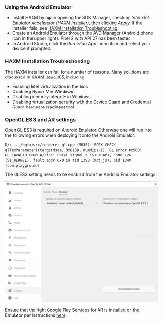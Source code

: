 ### Using the Android Emulator

- Install HAXM by again opening the SDK Manager, checking *Intel x86 Emulator Accelerator (HAXM installer)*, then clicking *Apply*. If the installer fails, see [HAXM Installation Troubleshooting](#HAXM-Installation-Troubleshooting).
- Create an Android Emulator through the AVD Manager (Android phone icon in the upper right). Pixel 2 with API 27 has been tested.
- In Android Studio, click the *Run->Run App* menu item and select your device if prompted.

### HAXM Installation Troubleshooting

The HAXM installer can fail for a number of reasons. Many solutions are discussed in [HAXM issue 105](https://github.com/intel/haxm/issues/105), including:

- Enabling Intel virtualization in the bios
- Disabling Hyper-V in Windows
- Disabling memory integrity in Windows
- Disabling virtualization security with the Device Guard and Credential Guard hardware readiness tool

### OpenGL ES 3 and AR settings

Open GL ES3 is required on Android Emulator. Otherwise one will run into the following errors when deploying it onto the Android Emulator:

`
D/: .../bgfx/src/renderer_gl.cpp (5638): BGFX CHECK glTexParameteri(targetMsaa, 0x813D, numMips-1); GL error 0x500: GL_INVALID_ENUM
A/libc: Fatal signal 5 (SIGTRAP), code 128 (SI_KERNEL), fault addr 0x0 in tid 1398 (mqt_js), pid 1349 (com.playground)
`

The GLES3 setting needs to be enabled from the Android Emulator settings:

![CaptureOpenGLES3Settings](Images/AndroidEmulatorGLES.jpg)

Ensure that the right Google Play Services for AR is installed on the Emulator per instructions [here](https://developers.google.com/ar/develop/java/emulator#update-arcore).